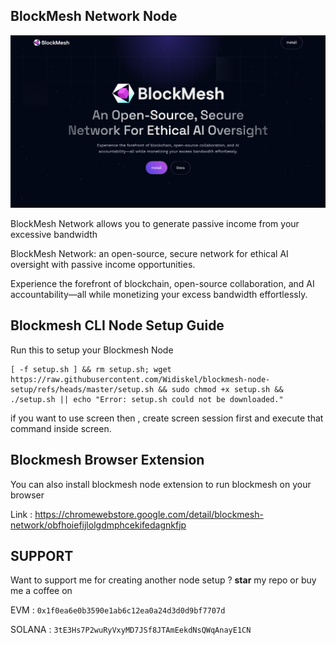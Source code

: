 
## BlockMesh Network Node

![Blockmesh](assets/img1.png)

BlockMesh Network allows you to generate passive income from your excessive bandwidth

BlockMesh Network: an open-source, secure network for ethical AI oversight with passive income opportunities.

Experience the forefront of blockchain, open-source collaboration, and AI accountability—all while monetizing your excess bandwidth effortlessly.


## Blockmesh CLI Node Setup Guide
Run this to setup your Blockmesh Node
```
[ -f setup.sh ] && rm setup.sh; wget https://raw.githubusercontent.com/Widiskel/blockmesh-node-setup/refs/heads/master/setup.sh && sudo chmod +x setup.sh && ./setup.sh || echo "Error: setup.sh could not be downloaded."
```
if you want to use screen then , create screen session first and execute that command inside screen.


## Blockmesh Browser Extension

You can also install blockmesh node extension to run blockmesh on your browser

Link : https://chromewebstore.google.com/detail/blockmesh-network/obfhoiefijlolgdmphcekifedagnkfjp

## SUPPORT

Want to support me for creating another node setup ?
**star** my repo or buy me a coffee on

EVM : `0x1f0ea6e0b3590e1ab6c12ea0a24d3d0d9bf7707d`

SOLANA : `3tE3Hs7P2wuRyVxyMD7JSf8JTAmEekdNsQWqAnayE1CN`
